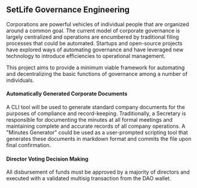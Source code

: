 ## SetLife Governance Engineering

Corporations are powerful vehicles of individual people that are organized around a common goal. The current model of corporate governance is largely centralized and operations are encumbered by traditional filing processes that could be automated. Startups and open-source projects have explored ways of automating governance and have leveraged new technology to introduce efficiencies to operational management.

This project aims to provide a minimum viable framework for automating and decentralizing the basic functions of governance among a number of individuals. 

#### Automatically Generated Corporate Documents
A CLI tool will be used to generate standard company documents for the purposes of compliance and record-keeping. Traditionally, a Secretary is responsible for documenting the minutes at all formal meetings and maintaining complete and accurate records of all company operations. A "Minutes Generator" could be used as a user-prompted scripting tool that generates these documents in markdown format and commits the file upon final confirmation.

#### Director Voting Decision Making
All disbursement of funds must be approved by a majority of directors and executed with a validated multisig transaction from the DAO wallet.
